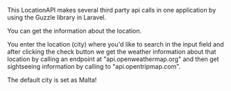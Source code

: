 This LocationAPI makes several third party api calls in one application by using the Guzzle library in Laravel.

You can get the information about the location.

You enter the location (city) where you'd like to search in the input field and after clicking the check button we get the weather information about that location by calling an endpoint at "api.openweathermap.org" and then get sightseeing information by calling to "api.opentripmap.com".

The default city is set as Malta!
